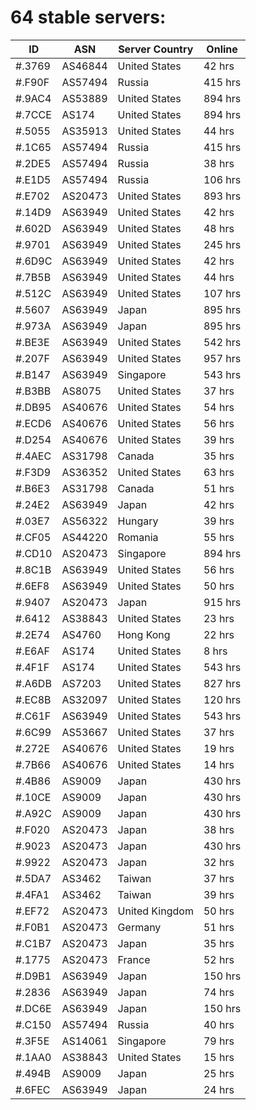 # 64 stable servers:

| ID | ASN | Server Country | Online |
| ------ | ------ | ------ | ------ |
| #.3769 | AS46844 | United States | 42 hrs |
| #.F90F | AS57494 | Russia | 415 hrs |
| #.9AC4 | AS53889 | United States | 894 hrs |
| #.7CCE | AS174 | United States | 894 hrs |
| #.5055 | AS35913 | United States | 44 hrs |
| #.1C65 | AS57494 | Russia | 415 hrs |
| #.2DE5 | AS57494 | Russia | 38 hrs |
| #.E1D5 | AS57494 | Russia | 106 hrs |
| #.E702 | AS20473 | United States | 893 hrs |
| #.14D9 | AS63949 | United States | 42 hrs |
| #.602D | AS63949 | United States | 48 hrs |
| #.9701 | AS63949 | United States | 245 hrs |
| #.6D9C | AS63949 | United States | 42 hrs |
| #.7B5B | AS63949 | United States | 44 hrs |
| #.512C | AS63949 | United States | 107 hrs |
| #.5607 | AS63949 | Japan | 895 hrs |
| #.973A | AS63949 | Japan | 895 hrs |
| #.BE3E | AS63949 | United States | 542 hrs |
| #.207F | AS63949 | United States | 957 hrs |
| #.B147 | AS63949 | Singapore | 543 hrs |
| #.B3BB | AS8075 | United States | 37 hrs |
| #.DB95 | AS40676 | United States | 54 hrs |
| #.ECD6 | AS40676 | United States | 56 hrs |
| #.D254 | AS40676 | United States | 39 hrs |
| #.4AEC | AS31798 | Canada | 35 hrs |
| #.F3D9 | AS36352 | United States | 63 hrs |
| #.B6E3 | AS31798 | Canada | 51 hrs |
| #.24E2 | AS63949 | Japan | 42 hrs |
| #.03E7 | AS56322 | Hungary | 39 hrs |
| #.CF05 | AS44220 | Romania | 55 hrs |
| #.CD10 | AS20473 | Singapore | 894 hrs |
| #.8C1B | AS63949 | United States | 56 hrs |
| #.6EF8 | AS63949 | United States | 50 hrs |
| #.9407 | AS20473 | Japan | 915 hrs |
| #.6412 | AS38843 | United States | 23 hrs |
| #.2E74 | AS4760 | Hong Kong | 22 hrs |
| #.E6AF | AS174 | United States | 8 hrs |
| #.4F1F | AS174 | United States | 543 hrs |
| #.A6DB | AS7203 | United States | 827 hrs |
| #.EC8B | AS32097 | United States | 120 hrs |
| #.C61F | AS63949 | United States | 543 hrs |
| #.6C99 | AS53667 | United States | 37 hrs |
| #.272E | AS40676 | United States | 19 hrs |
| #.7B66 | AS40676 | United States | 14 hrs |
| #.4B86 | AS9009 | Japan | 430 hrs |
| #.10CE | AS9009 | Japan | 430 hrs |
| #.A92C | AS9009 | Japan | 430 hrs |
| #.F020 | AS20473 | Japan | 38 hrs |
| #.9023 | AS20473 | Japan | 430 hrs |
| #.9922 | AS20473 | Japan | 32 hrs |
| #.5DA7 | AS3462 | Taiwan | 37 hrs |
| #.4FA1 | AS3462 | Taiwan | 39 hrs |
| #.EF72 | AS20473 | United Kingdom | 50 hrs |
| #.F0B1 | AS20473 | Germany | 51 hrs |
| #.C1B7 | AS20473 | Japan | 35 hrs |
| #.1775 | AS20473 | France | 52 hrs |
| #.D9B1 | AS63949 | Japan | 150 hrs |
| #.2836 | AS63949 | Japan | 74 hrs |
| #.DC6E | AS63949 | Japan | 150 hrs |
| #.C150 | AS57494 | Russia | 40 hrs |
| #.3F5E | AS14061 | Singapore | 79 hrs |
| #.1AA0 | AS38843 | United States | 15 hrs |
| #.494B | AS9009 | Japan | 25 hrs |
| #.6FEC | AS63949 | Japan | 24 hrs |

